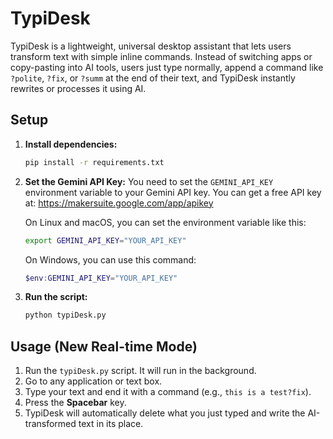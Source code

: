 # TypiDesk

TypiDesk is a lightweight, universal desktop assistant that lets users transform text with simple inline commands. Instead of switching apps or copy-pasting into AI tools, users just type normally, append a command like `?polite`, `?fix`, or `?summ` at the end of their text, and TypiDesk instantly rewrites or processes it using AI.

## Setup

1.  **Install dependencies:**
    ```bash
    pip install -r requirements.txt
    ```

2.  **Set the Gemini API Key:**
    You need to set the `GEMINI_API_KEY` environment variable to your Gemini API key.
    You can get a free API key at: https://makersuite.google.com/app/apikey

    On Linux and macOS, you can set the environment variable like this:
    ```bash
    export GEMINI_API_KEY="YOUR_API_KEY"
    ```

    On Windows, you can use this command:
    ```powershell
    $env:GEMINI_API_KEY="YOUR_API_KEY"
    ```

3.  **Run the script:**
    ```bash
    python typiDesk.py
    ```

## Usage (New Real-time Mode)

1.  Run the `typiDesk.py` script. It will run in the background.
2.  Go to any application or text box.
3.  Type your text and end it with a command (e.g., `this is a test?fix`).
4.  Press the **Spacebar** key.
5.  TypiDesk will automatically delete what you just typed and write the AI-transformed text in its place.